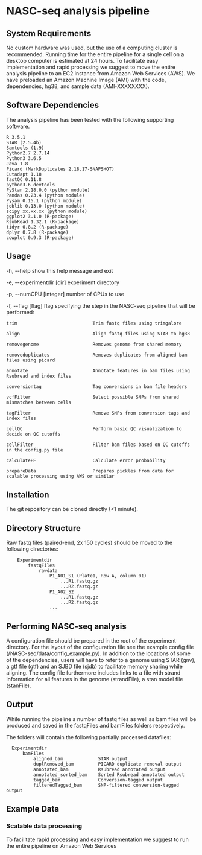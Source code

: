 # NASC-seq analysis pipeline

## System Requirements

No custom hardware was used, but the use of a computing cluster is recommended.
Running time for the entire pipeline for a single cell on a desktop computer is estimated at 24 hours.
To facilitate easy implementation and rapid processing we suggest to move the entire analysis pipeline to an EC2 instance from Amazon Web Services (AWS). We have preloaded an Amazon Machine Image (AMI) with the code, dependencies, hg38, and sample data (AMI-XXXXXXXX).

## Software Dependencies

The analysis pipeline has been tested with the following supporting software.

```
R 3.5.1
STAR (2.5.4b)
Samtools (1.9)
Python2.7 2.7.14
Python3 3.6.5
Java 1.8
Picard (MarkDuplicates 2.18.17-SNAPSHOT)
Cutadapt 1.18
fastQC 0.11.8
python3.6 devtools
PyStan 2.18.0.0 (python module)
Pandas 0.23.4 (python module)
Pysam 0.15.1 (python module)
joblib 0.13.0 (python module)
scipy xx.xx.xx (python module)
ggplot2 3.1.0 (R-package)
RsubRead 1.32.1 (R-package)
tidyr 0.8.2 (R-package)
dplyr 0.7.8 (R-package)
cowplot 0.9.3 (R-package)
```

## Usage

  -h, --help                        show this help message and exit
  
  -e, --experimentdir [dir]         experiment directory
  
  -p, --numCPU [integer]            number of CPUs to use
  
  -f, --flag [flag]                 flag specifying the step in the NASC-seq pipeline that will be performed:

    trim                            Trim fastq files using trimgalore
    
    align                           Align fastq files using STAR to hg38
    
    removegenome                    Removes genome from shared memory
    
    removeduplicates                Removes duplicates from aligned bam files using picard
    
    annotate                        Annotate features in bam files using Rsubread and index files
    
    conversiontag                   Tag conversions in bam file headers
    
    vcfFilter                       Select possible SNPs from shared mismatches between cells
    
    tagFilter                       Remove SNPs from conversion tags and index files
    
    cellQC                          Perform basic QC visualization to decide on QC cutoffs
    
    cellFilter                      Filter bam files based on QC cutoffs in the config.py file
    
    calculatePE                     Calculate error probability
    
    prepareData                     Prepares pickles from data for scalable processing using AWS or similar

## Installation

The git repository can be cloned directly (<1 minute). 

## Directory Structure

Raw fastq files (paired-end, 2x 150 cycles) should be moved to the following directories:
    
```
    Experimentdir
        fastqFiles
            rawdata
                P1_A01_S1 (Plate1, Row A, column 01)
                    ...R1.fastq.gz
                    ...R2.fastq.gz
                P1_A02_S2
                    ...R1.fastq.gz
                    ...R2.fastq.gz
                ...
```
## Performing NASC-seq analysis

A configuration file should be prepared in the root of the experiment directory. For the layout of the configuration file see the example config file (/NASC-seq/data/config_example.py). In addition to the locations of some of the dependencies, users will have to refer to a genome using STAR (gnv), a gtf file (gtf) and an SJBD file (sjdb) to facilitate memory sharing while aligning. The config file furthermore includes links to a file with strand information for all features in the genome (strandFile), a stan model file (stanFile).


## Output

While running the pipeline a number of fastq files as well as bam files will be produced and saved in the fastqFiles and bamFiles folders respectively.

The folders will contain the following partially processed datafiles:
    
```
  Experimentdir
      bamFiles
          aligned_bam             STAR output
          duplRemoved_bam         PICARD duplicate removal output
          annotated_bam           Rsubread annotated output
          annotated_sorted_bam    Sorted Rsubread annotated output
          tagged_bam              Conversion-tagged output
          filteredTagged_bam      SNP-filtered conversion-tagged output
```
    
## Example Data

### Scalable data processing

To facilitate rapid processing and easy implementation we suggest to run the entire pipeline on Amazon Web Services

